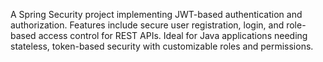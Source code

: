 A Spring Security project implementing JWT-based authentication and authorization. Features include secure user registration, login, and role-based access control for REST APIs. Ideal for Java applications needing stateless, token-based security with customizable roles and permissions.
